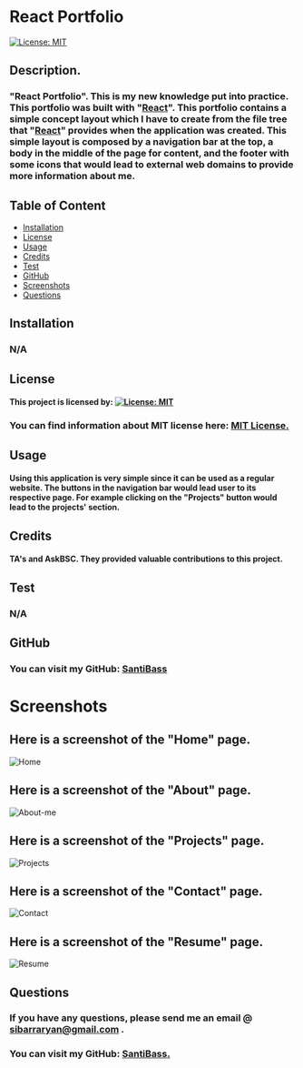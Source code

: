 

# React Portfolio

[![License: MIT](https://img.shields.io/badge/License-MIT-yellow.svg)](https://opensource.org/licenses/MIT)

## Description.
### "React Portfolio". This is my new knowledge put into practice. This portfolio was built with "[React](https://reactjs.org/)". This portfolio contains a simple concept layout which I have to create from the file tree that "[React](https://reactjs.org/)" provides when the application was created. This simple layout is composed by a navigation bar at the top, a body in the middle of the page for content, and the footer with some icons that  would lead to external web domains to provide more information about me.
## Table of Content
* [Installation](#installation)
* [License](#license)
* [Usage](#usage)
* [Credits](#credits)
* [Test](#test)
* [GitHub](#github)
* [Screenshots](#screenshots)
* [Questions](#questions)

## Installation
### N/A

## License
#### This project is licensed by:  [![License: MIT](https://img.shields.io/badge/License-MIT-yellow.svg)](https://opensource.org/licenses/MIT)

### You can find information about MIT license here: [MIT License.](https://choosealicense.com/licenses/mit/)

## Usage
#### Using this application is very simple since it can be used as a regular website. The buttons in the navigation bar would lead user to its respective page. For example  clicking on the "Projects" button would lead to the projects' section.


## Credits
#### TA's and AskBSC. They provided valuable contributions to this project.

## Test

### N/A

## GitHub

### You can visit my GitHub: [SantiBass](https://github.com/SantiBass)

# Screenshots
## Here is a screenshot of the "Home" page.
![Home](https://user-images.githubusercontent.com/90415841/155798864-265ffe3c-153e-4dcd-94a2-e04cbd9c4b90.png)
## Here is a screenshot of the "About" page.
![About-me](https://user-images.githubusercontent.com/90415841/155798738-5fa3b6cf-7d9d-4f9a-b85f-d7b3b0644ff2.png)
## Here is a screenshot of the "Projects" page.
![Projects](https://user-images.githubusercontent.com/90415841/155798798-cd677914-7f6c-4190-bb5f-67a2123c3c4f.png)
## Here is a screenshot of the "Contact" page.
![Contact](https://user-images.githubusercontent.com/90415841/155798667-da875157-c4a5-42df-abed-f34a745d6c71.png)
## Here is a screenshot of the "Resume" page.
![Resume](https://user-images.githubusercontent.com/90415841/155798600-dda3cde9-d7c2-453f-acc2-66f1eb2ac76f.png)

## Questions
### If you have any questions, please send me an email @ sibarraryan@gmail.com . 
### You can visit my GitHub: [SantiBass.](https://github.com/SantiBass)
<!-- ### Also, you can put this application into action by using this link: [React-Portfolio]()  . -->







